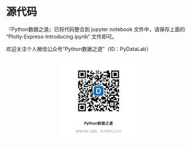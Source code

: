 
# 源代码

『Python数据之道』已将代码整合到 jupyter notebook 文件中，请保存上面的 “Plotly-Express-Introducing.ipynb” 文件即可。

欢迎关注个人微信公众号“Python数据之道”（ID：PyDataLab）

<div align="center">
    <img src="../../02photo/QR-Python数据知道.jpg" width="200"/>
</div>